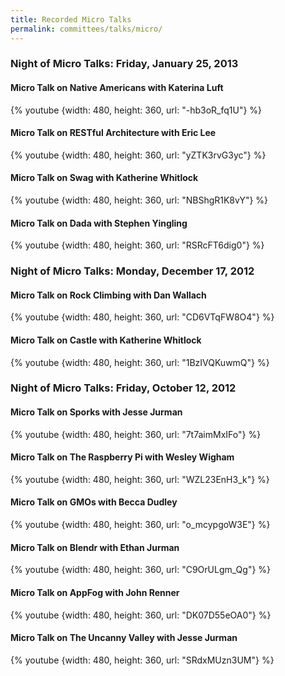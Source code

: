 ```yaml
---
title: Recorded Micro Talks
permalink: committees/talks/micro/
---
```


### Night of Micro Talks: Friday, January 25, 2013

#### Micro Talk on Native Americans with Katerina Luft

{% youtube {width: 480, height: 360, url: "-hb3oR_fq1U"} %}

#### Micro Talk on RESTful Architecture with Eric Lee

{% youtube {width: 480, height: 360, url: "yZTK3rvG3yc"} %}

#### Micro Talk on Swag with Katherine Whitlock

{% youtube {width: 480, height: 360, url: "NBShgR1K8vY"} %}

#### Micro Talk on Dada with Stephen Yingling

{% youtube {width: 480, height: 360, url: "RSRcFT6dig0"} %}

### Night of Micro Talks: Monday, December 17, 2012

#### Micro Talk on Rock Climbing with Dan Wallach

{% youtube {width: 480, height: 360, url: "CD6VTqFW8O4"} %}

#### Micro Talk on Castle with Katherine Whitlock

{% youtube {width: 480, height: 360, url: "1BzIVQKuwmQ"} %}

### Night of Micro Talks: Friday, October 12, 2012

#### Micro Talk on Sporks with Jesse Jurman

{% youtube {width: 480, height: 360, url: "7t7aimMxIFo"} %}

#### Micro Talk on The Raspberry Pi with Wesley Wigham

{% youtube {width: 480, height: 360, url: "WZL23EnH3_k"} %}

#### Micro Talk on GMOs with Becca Dudley

{% youtube {width: 480, height: 360, url: "o_mcypgoW3E"} %}

#### Micro Talk on Blendr with Ethan Jurman

{% youtube {width: 480, height: 360, url: "C9OrULgm_Qg"} %}

#### Micro Talk on AppFog with John Renner

{% youtube {width: 480, height: 360, url: "DK07D55eOA0"} %}

#### Micro Talk on The Uncanny Valley with Jesse Jurman

{% youtube {width: 480, height: 360, url: "SRdxMUzn3UM"} %}
